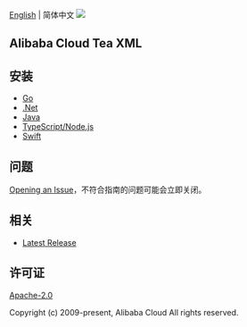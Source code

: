 [English](README.md) | 简体中文
![](https://aliyunsdk-pages.alicdn.com/icons/AlibabaCloud.svg)

## Alibaba Cloud Tea XML

## 安装
- [Go](./golang/README-CN.md)
- [.Net](./csharp/README-CN.md)
- [Java](./java/README-CN.md)
- [TypeScript/Node.js](./ts/README-CN.md)
- [Swift](./swift/README-CN.md)

## 问题
[Opening an Issue](https://github.com/aliyun/tea-xml/issues/new)，不符合指南的问题可能会立即关闭。

## 相关
* [Latest Release](https://github.com/aliyun/tea-xml)

## 许可证
[Apache-2.0](http://www.apache.org/licenses/LICENSE-2.0)

Copyright (c) 2009-present, Alibaba Cloud All rights reserved.